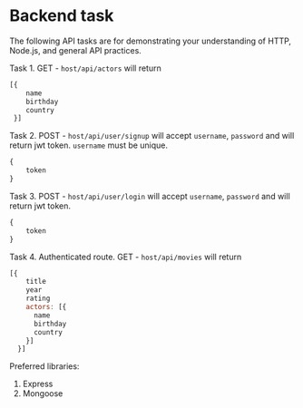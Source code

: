 # Backend task

The following API tasks are for demonstrating your understanding of HTTP, Node.js, and general API practices.

Task 1.  GET - `host/api/actors` will return

```js
[{
    name
    birthday
    country
 }]
```

Task 2. POST - `host/api/user/signup` will accept `username`, `password` and will return jwt token. `username` must be unique.

```js
{
    token
}
```

Task 3. POST - `host/api/user/login` will accept `username`, `password` and will return jwt token.

```js
{
    token
}
```

Task 4. Authenticated route. GET - `host/api/movies` will return

```js
[{
    title
    year
    rating
    actors: [{
      name
      birthday
      country
    }]
  }]
```

Preferred libraries:
  1. Express
  2. Mongoose
